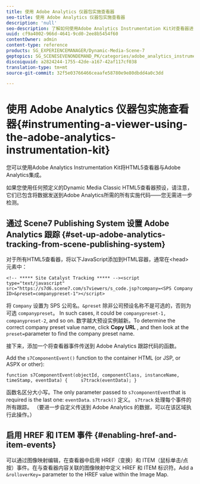 ```yaml
---
title: 使用 Adobe Analytics 仪器包实施查看器
seo-title: 使用 Adobe Analytics 仪器包实施查看器
description: 'null'
seo-description: 了解如何使用Adobe Analytics Instrumentation Kit对查看器进行仪表化。
uuid: cf9a4002-966d-4641-9cd0-2ee8b5454f60
contentOwner: admin
content-type: reference
products: SG_EXPERIENCEMANAGER/Dynamic-Media-Scene-7
geptopics: SG_SCENESEVENONDEMAND_PK/categories/adobe_analytics_instrumentation_kit
discoiquuid: a2824244-1755-42de-a167-42af117cf038
translation-type: tm+mt
source-git-commit: 32f5e03766466ceaafe58780e9e80dbdd4a0c3dd

---
```



# 使用 Adobe Analytics 仪器包实施查看器{#instrumenting-a-viewer-using-the-adobe-analytics-instrumentation-kit}

您可以使用Adobe Analytics Instrumentation Kit将HTML5查看器与Adobe Analytics集成。

如果您使用任何预定义的Dynamic Media Classic HTML5查看器预设，请注意，它们已包含将数据发送到Adobe Analytics所需的所有实施代码——您无需进一步检测。

## 通过 Scene7 Publishing System 设置 Adobe Analytics 跟踪 {#set-up-adobe-analytics-tracking-from-scene-publishing-system}

对于所有HTML5查看器，将以下JavaScript添加到HTML容器，通常在&lt;head>元素中：

```as3
<!-- ***** Site Catalyst Tracking ***** --><script type="text/javascript" src="https://s7d6.scene7.com/s7viewers/s_code.jsp?company=<SPS Company ID>&preset=companypreset-1"></script>
```

将 `Company` 设置为 SPS 公司名。`&preset` 除非公司预设名称不是可选的，否则为可选 `companypreset`。 In such cases, it could be `companypreset-1, companypreset-2`, and so on. 数字越大预设实例越新。To determine the correct company preset value name, click **Copy URL** , and then look at the `preset=`parameter to find the company preset name.

接下来，添加一个将查看器事件传送到 Adobe Analytics 跟踪代码的函数。

Add the `s7ComponentEvent()` function to the container HTML (or JSP, or ASPX or other):

```as3
function s7ComponentEvent(objectId, componentClass, instanceName, timeStamp, eventData) {     s7track(eventData); }
```

函数名区分大小写。The only parameter passed to `s7componentEvent`that is required is the last one: `eventData`. `s7track()` 定义。 `s7track` 处理每个事件的所有跟踪。 （要进一步自定义传送到 Adobe Analytics 的数据，可以在该区域执行此操作。）

## 启用 HREF 和 ITEM 事件 {#enabling-href-and-item-events}

可以通过图像映射编辑，在查看器中启用 HREF（变换）和 ITEM（鼠标单击/点按）事件。在与查看器内容关联的图像映射中定义 HREF 和 ITEM 标识符。Add a `&rolloverKey=` parameter to the HREF value within the Image Map.
